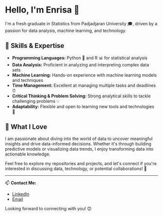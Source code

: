 # Hello, I'm Enrisa 👋

I'm a fresh graduate in Statistics from Padjadjaran University 🎓, driven by a passion for data analysis, machine learning, and technology. 

## 🚀 Skills & Expertise

- **Programming Languages:** Python 🐍 and R 📊 for statistical analysis
- **Data Analysis:** Proficient in analyzing and interpreting complex data sets
- **Machine Learning:** Hands-on experience with machine learning models and techniques
- **Time Management:** Excellent at managing multiple tasks and deadlines ⏰
- **Critical Thinking & Problem Solving:** Strong analytical skills to tackle challenging problems 💡
- **Adaptability:** Flexible and open to learning new tools and technologies 🔄

## 🌟 What I Love

I am passionate about diving into the world of data to uncover meaningful insights and drive data-informed decisions. Whether it's through building predictive models or visualizing data trends, I enjoy transforming data into actionable knowledge.

Feel free to explore my repositories and projects, and let's connect if you're interested in discussing data, technology, or potential collaborations! 🤝

---

📫 **Contact Me:**

- [LinkedIn](https://www.linkedin.com/in/risalyaa)
- [Email](mailto:risa.alyaa@gmail.com)

Looking forward to connecting with you! 😊
